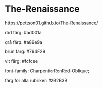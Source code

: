 # The-Renaissance

https://pettson01.github.io/The-Renaissance/

röd färg: #ad001a

grå färg: #a89e9a

brun färg: #794F29

vit färg: #fcfcee

font-family: CharpentierRenRed-Oblique;

färg för alla rubriker: #2B2B3B
